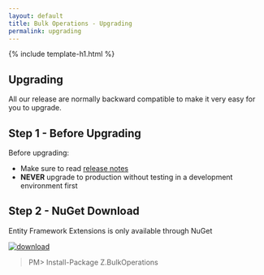 ```yaml
---
layout: default
title: Bulk Operations - Upgrading
permalink: upgrading
---
```


{% include template-h1.html %}

## Upgrading

All our release are normally backward compatible to make it very easy for you to upgrade.

## Step 1 - Before Upgrading
Before upgrading:
- Make sure to read [release notes](https://github.com/zzzprojects/Bulk-Operations/releases)
- **NEVER** upgrade to production without testing in a development environment first

## Step 2 - NuGet Download

Entity Framework Extensions is only available through NuGet

<a href="https://www.nuget.org/packages/Z.BulkOperations/" target="_blank"><img src="https://zzzprojects.github.io/images/nuget/bulk-operations-v.svg" alt="download" /></a>
<a href="https://www.nuget.org/packages/Z.BulkOperations/" target="_blank"><img src="https://zzzprojects.github.io/images/nuget/bulk-operations-d.svg" alt="" /></a>

> PM> Install-Package Z.BulkOperations


